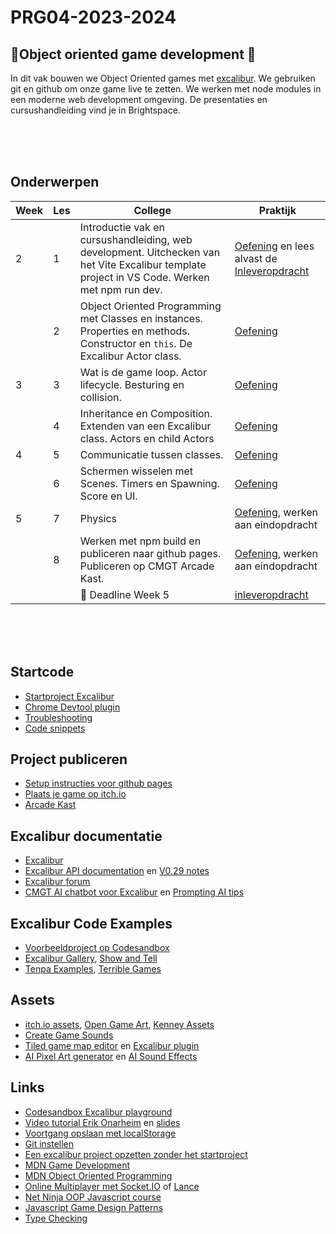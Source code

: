 # PRG04-2023-2024

## 👾Object oriented game development 👾

In dit vak bouwen we Object Oriented  games met [excalibur](https://excaliburjs.com). We gebruiken git en github om onze game live te zetten. We werken met node modules in een moderne web development omgeving. De presentaties en cursushandleiding vind je in Brightspace.

<br>
<br>
<br>

## Onderwerpen

| Week | Les | College | Praktijk | 
|---|------|---------|----------|
| 2 | 1 | Introductie vak en cursushandleiding, web development. Uitchecken van het Vite Excalibur template project in VS Code. Werken met npm run dev. | [Oefening](./opdrachten/les1.md) en lees alvast de [Inleveropdracht](./opdrachten/inleveropdracht.md) | 
|  | 2 | Object Oriented Programming met Classes en instances. Properties en methods. Constructor en `this`. De Excalibur Actor class.| [Oefening](./opdrachten/les2.md) |
| 3 | 3 | Wat is de game loop. Actor lifecycle. Besturing en collision. | [Oefening](./opdrachten/les3.md) |
|  | 4 | Inheritance en Composition. Extenden van een Excalibur class. Actors en child Actors | [Oefening](./opdrachten/les4.md) |
| 4 | 5 | Communicatie tussen classes. | [Oefening](./opdrachten/les5.md) |
|   | 6 | Schermen wisselen met Scenes. Timers en Spawning. Score en UI. | [Oefening](./opdrachten/les6.md) |
| 5 | 7 | Physics | [Oefening](./opdrachten/les7.md), werken aan eindopdracht  |
|  | 8 | Werken met npm build en publiceren naar github pages. Publiceren op CMGT Arcade Kast.  | [Oefening](./opdrachten/les8.md), werken aan eindopdracht  |
|  |  | 🚨 Deadline Week 5 | [inleveropdracht](./opdrachten/inleveropdracht.md)  |


<br>
<br>
<br>

## Startcode

- [Startproject Excalibur](https://github.com/HR-CMGT/prg4-startproject-2024)
- [Chrome Devtool plugin](https://chromewebstore.google.com/detail/excalibur-dev-tools/dinddaeielhddflijbbcmpefamfffekc)
- [Troubleshooting](./snippets/troubleshooting.md)
- [Code snippets](./snippets/README.md)

## Project publiceren

- [Setup instructies voor github pages](./setup.md)
- [Plaats je game op itch.io](https://itch.io/docs/creators/html5)
- [Arcade Kast](https://github.com/HR-CMGT/arcade-game)

## Excalibur documentatie

- [Excalibur](https://excaliburjs.com)
- [Excalibur API documentation](https://excaliburjs.com/docs/api/edge/index.html) en  [V0.29 notes](https://github.com/excaliburjs/Excalibur/releases/tag/v0.29.0)
- [Excalibur forum](https://github.com/excaliburjs/Excalibur/discussions)
- [CMGT AI chatbot voor Excalibur](https://ai-assistent-mu.vercel.app) en [Prompting AI tips](./snippets/ai.md)

## Excalibur Code Examples

- [Voorbeeldproject op Codesandbox](https://codesandbox.io/p/sandbox/excalibur-vite-testproject-olk4bu)
- [Excalibur Gallery](https://excaliburjs.com/gallery/), [Show and Tell](https://github.com/excaliburjs/Excalibur/discussions/categories/show-and-tell)
- [Tenpa Examples](https://github.com/tenpaMk2/excalibur-examples), [Terrible Games](https://github.com/dcgw)

## Assets

- [itch.io assets](https://itch.io/game-assets), [Open Game Art](https://opengameart.org), [Kenney Assets](https://www.kenney.nl/assets)
- [Create Game Sounds](https://sfxr.me)
- [Tiled game map editor](https://www.mapeditor.org) en [Excalibur plugin](https://excaliburjs.com/docs/tiled-plugin)
- [AI Pixel Art generator](https://aipixelartgenerator.com/) en [AI Sound Effects](https://elevenlabs.io/sound-effects)

## Links

- [Codesandbox Excalibur playground](https://codesandbox.io/s/excalibur-vite-testproject-olk4bu?file=/game.js)
- [Video tutorial Erik Onarheim](https://www.youtube.com/watch?v=_srmco_KQeE) en [slides](https://slides.com/erikonarheim/build-your-first-game-in-javascript)
- [Voortgang opslaan met localStorage](https://developer.mozilla.org/en-US/docs/Web/API/Window/localStorage)
- [Git instellen](https://www.youtube.com/watch?v=HfTXHrWMGVY)
- [Een excalibur project opzetten zonder het startproject](./snippets/advanced.md)
- [MDN Game Development](https://developer.mozilla.org/en-US/docs/Games)
- [MDN Object Oriented Programming](https://developer.mozilla.org/en-US/docs/Learn/JavaScript/Objects/Object-oriented_programming)
- [Online Multiplayer met Socket.IO](https://socket.io) of [Lance](https://lance-gg.github.io)
- [Net Ninja OOP Javascript course](https://www.youtube.com/playlist?list=PL4cUxeGkcC9i5yvDkJgt60vNVWffpblB7)
- [Javascript Game Design Patterns](https://designpatternsgame.com/patterns)
- [Type Checking](./snippets/typechecking.md)
